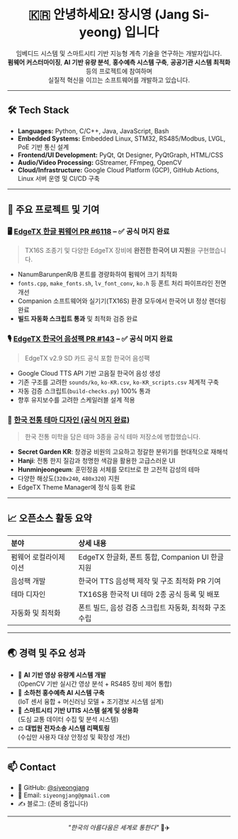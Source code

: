 <h1 align="center">🇰🇷 안녕하세요! 장시영 (Jang Si-yeong) 입니다</h1>

<p align="center">
  임베디드 시스템 및 스마트시티 기반 지능형 계측 기술을 연구하는 개발자입니다.<br>
  <strong>펌웨어 커스터마이징</strong>, <strong>AI 기반 유량 분석</strong>, <strong>홍수예측 시스템 구축</strong>, <strong>공공기관 시스템 최적화</strong> 등의 프로젝트에 참여하며<br>
  실질적 혁신을 이끄는 소프트웨어를 개발하고 있습니다.
</p>

---

## 🛠️ Tech Stack

- **Languages:** Python, C/C++, Java, JavaScript, Bash
- **Embedded Systems:** Embedded Linux, STM32, RS485/Modbus, LVGL, PoE 기반 통신 설계
- **Frontend/UI Development:** PyQt, Qt Designer, PyQtGraph, HTML/CSS
- **Audio/Video Processing:** GStreamer, FFmpeg, OpenCV
- **Cloud/Infrastructure:** Google Cloud Platform (GCP), GitHub Actions, Linux 서버 운영 및 CI/CD 구축

---

## 🚀 주요 프로젝트 및 기여

### 🖥️ [EdgeTX 한글 펌웨어 PR #6118](https://github.com/EdgeTX/edgetx/pull/6118) – ✅ 공식 머지 완료
> TX16S 조종기 및 다양한 EdgeTX 장비에 **완전한 한국어 UI 지원**을 구현했습니다.

- NanumBarunpenR/B 폰트를 경량화하여 펌웨어 크기 최적화
- `fonts.cpp`, `make_fonts.sh`, `lv_font_conv`, `ko.h` 등 폰트 처리 파이프라인 전면 개선
- Companion 소프트웨어와 실기기(TX16S) 환경 모두에서 한국어 UI 정상 렌더링 완료
- **빌드 자동화 스크립트 통과** 및 최적화 검증 완료

### 🎙️ [EdgeTX 한국어 음성팩 PR #143](https://github.com/EdgeTX/edgetx-sdcard-sounds/pull/143) – ✅ 공식 머지 완료
> EdgeTX v2.9 SD 카드 공식 포함 한국어 음성팩

- Google Cloud TTS API 기반 고음질 한국어 음성 생성
- 기존 구조를 고려한 `sounds/ko`, `ko-KR.csv`, `ko-KR_scripts.csv` 체계적 구축
- 자동 검증 스크립트(`build-checks.py`) 100% 통과
- 향후 유지보수를 고려한 스케일러블 설계 적용

### 🎨 [한국 전통 테마 디자인 (공식 머지 완료)](https://github.com/EdgeTX/themes)
> 한국 전통 미학을 담은 테마 3종을 공식 테마 저장소에 병합했습니다.

- **Secret Garden KR**: 창경궁 비원의 고요하고 정갈한 분위기를 현대적으로 재해석
- **Hanji**: 전통 한지 질감과 청명한 색감을 활용한 고급스러운 UI
- **Hunminjeongeum**: 훈민정음 서체를 모티브로 한 고전적 감성의 테마
- 다양한 해상도(`320x240`, `480x320`) 지원
- EdgeTX Theme Manager에 정식 등록 완료

---

## 📈 오픈소스 활동 요약

| 분야                   | 상세 내용                                                      |
|:------------------------|:---------------------------------------------------------------|
| 펌웨어 로컬라이제이션    | EdgeTX 한글화, 폰트 통합, Companion UI 한글 지원 |
| 음성팩 개발              | 한국어 TTS 음성팩 제작 및 구조 최적화 PR 기여                     |
| 테마 디자인              | TX16S용 한국적 UI 테마 2종 공식 등록 및 배포                      |
| 자동화 및 최적화         | 폰트 빌드, 음성 검증 스크립트 자동화, 최적화 구조 수립            |

---

## 🌏 경력 및 주요 성과

- 🎥 **AI 기반 영상 유량계 시스템 개발**  
  (OpenCV 기반 실시간 영상 분석 + RS485 장비 제어 통합)
- 🧠 **소하천 홍수예측 AI 시스템 구축**  
  (IoT 센서 융합 + 머신러닝 모델 + 조기경보 시스템 설계)
- 🚦 **스마트시티 기반 UTIS 시스템 설계 및 상용화**  
  (도심 교통 데이터 수집 및 분석 시스템)
- ⚖️ **대법원 전자소송 시스템 리팩토링**  
  (수십만 사용자 대상 안정성 및 확장성 개선)

---

## 📫 Contact

- 🐙 GitHub: [@siyeongjang](https://github.com/siyeongjang)
- 📧 Email: `siyeongjang@gmail.com`
- ✍️ 블로그: (준비 중입니다)

---

<p align="center">
  <i>"한국의 아름다움은 세계로 통한다"</i> 🎨✈️
</p>
